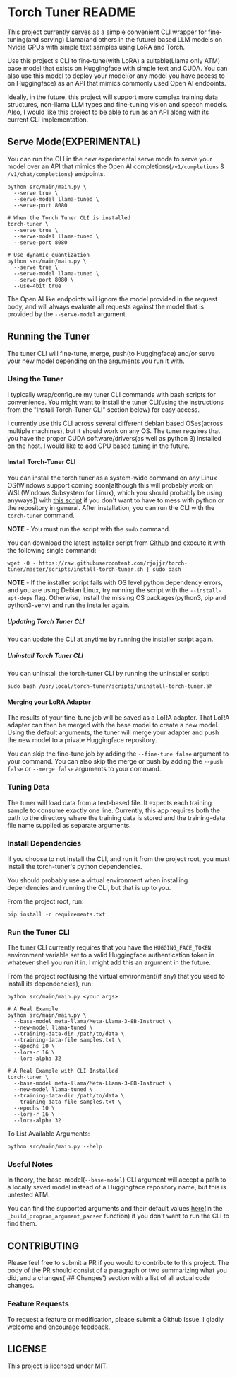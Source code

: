 # Torch Tuner README

This project currently serves as a simple convenient CLI wrapper for fine-tuning(and serving) 
Llama(and others in the future) based LLM models on Nvidia GPUs with simple text samples using LoRA and Torch.

Use this project's CLI to fine-tune(with LoRA) a suitable(Llama only ATM) base model that exists on Huggingface with simple text and CUDA.
You can also use this model to deploy your model(or any model you have access to on Huggingface)
as an API that mimics commonly used Open AI endpoints.

Ideally, in the future, this project will support more complex training data structures,
non-llama LLM types and fine-tuning vision and speech models. Also, I would like this project
to be able to run as an API along with its current CLI implementation.

## Serve Mode(EXPERIMENTAL)

You can run the CLI in the new experimental serve mode to serve your model over an API that mimics the Open AI 
completions(`/v1/completions` & `/v1/chat/completions`) endpoints.

```shell
python src/main/main.py \
  --serve true \
  --serve-model llama-tuned \
  --serve-port 8080
  
# When the Torch Tuner CLI is installed
torch-tuner \
  --serve true \
  --serve-model llama-tuned \
  --serve-port 8080
  
# Use dynamic quantization
python src/main/main.py \
  --serve true \
  --serve-model llama-tuned \
  --serve-port 8080 \
  --use-4bit true
```

The Open AI like endpoints will ignore the model provided in the request body, and will
always evaluate all requests against the model that is provided by the `--serve-model` argument.

## Running the Tuner

The tuner CLI will fine-tune, merge, push(to Huggingface) and/or serve your new model depending on the arguments
you run it with.

### Using the Tuner

I typically wrap/configure my tuner CLI commands with bash scripts for convenience.
You might want to install the tuner CLI(using the instructions from the "Install Torch-Tuner CLI" section below) for 
easy access. 

I currently use this CLI across several different debian based OSes(across multiple machines), but it should
work on any OS. The tuner requires that you have the proper CUDA software/drivers(as well as python 3)
installed on the host. I would like to add CPU based tuning in the future.

#### Install Torch-Tuner CLI

You can install the torch tuner as a system-wide command on any Linux OS(Windows support coming soon[although this will probably work on WSL(Windows Subsystem for Linux), which you should probably be using anyways]) 
with [this script](scripts/install-torch-tuner.sh) if you don't want to have to mess with python or the repository in general. After installation,
you can run the CLI with the `torch-tuner` command.

**NOTE** - You must run the script with the `sudo` command.

You can download the latest installer script from [Github](https://raw.githubusercontent.com/rjojjr/torch-tuner/master/scripts/install-torch-tuner.sh)
and execute it with the following single command:

```shell
wget -O - https://raw.githubusercontent.com/rjojjr/torch-tuner/master/scripts/install-torch-tuner.sh | sudo bash
```

**NOTE** - If the installer script fails with OS level python dependency errors, and you are using Debian Linux, 
try running the script with the `--install-apt-deps` flag. Otherwise, install the missing OS packages(python3, pip and python3-venv) and run the installer again.

##### Updating Torch Tuner CLI

You can update the CLI at anytime by running the installer script again.

##### Uninstall Torch Tuner CLI

You can uninstall the torch-tuner CLI by running the uninstaller script:

```shell
sudo bash /usr/local/torch-tuner/scripts/uninstall-torch-tuner.sh
```

#### Merging your LoRA Adapter

The results of your fine-tune job will be saved as a LoRA adapter. That LoRA adapter can then 
be merged with the base model to create a new model. Using the default arguments,
the tuner will merge your adapter and push the new model to a private Huggingface repository.

You can skip the fine-tune job by adding the `--fine-tune false` argument to your command.
You can also skip the merge or push by adding the `--push false` or `--merge false` arguments
to your command.

### Tuning Data

The tuner will load data from a text-based file. It expects each training sample
to consume exactly one line. Currently, this app requires both the path to the directory
where the training data is stored and the training-data file name supplied as separate 
arguments.

### Install Dependencies

If you choose to not install the CLI, and run it from
the project root, you must install the torch-tuner's 
python dependencies.

You should probably use a virtual environment
when installing dependencies and running the CLI,
but that is up to you.

From the project root, run:

```shell
pip install -r requirements.txt
```

### Run the Tuner CLI

The tuner CLI currently requires that you have the `HUGGING_FACE_TOKEN` environment
variable set to a valid Huggingface authentication token in whatever shell you run it in.
I might add this an argument in the future.

From the project root(using the virtual environment(if any) that you used to install its dependencies), run:

```shell
python src/main/main.py <your args>

# A Real Example
python src/main/main.py \
  --base-model meta-llama/Meta-Llama-3-8B-Instruct \
  --new-model llama-tuned \
  --training-data-dir /path/to/data \
  --training-data-file samples.txt \
  --epochs 10 \
  --lora-r 16 \
  --lora-alpha 32
  
# A Real Example with CLI Installed
torch-tuner \
  --base-model meta-llama/Meta-Llama-3-8B-Instruct \
  --new-model llama-tuned \
  --training-data-dir /path/to/data \
  --training-data-file samples.txt \
  --epochs 10 \
  --lora-r 16 \
  --lora-alpha 32
```

To List Available Arguments:

```shell
python src/main/main.py --help
```

### Useful Notes

In theory, the base-model(`--base-model`) CLI argument will 
accept a path to a locally saved model instead of a Huggingface repository
name, but this is untested ATM.

You can find the supported arguments and their default values
[here](src/main/utils/argument_utils.py)(in the `_build_program_argument_parser` function)
if you don't want to run the CLI to find them.

## CONTRIBUTING

Please feel free to submit a PR if you would to contribute to 
this project. The body of the PR should consist of a paragraph
or two summarizing what you did, and a changes('## Changes')
section with a list of all actual code changes.

### Feature Requests

To request a feature or modification, please
submit a Github Issue. I gladly welcome and encourage feedback.

## LICENSE

This project is [licensed](LICENSE.txt) under MIT. 